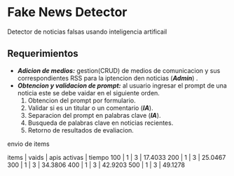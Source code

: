 # Fake News Detector

Detector de noticias falsas usando inteligencia artificail 

## Requerimientos
- ***Adicion de medios:*** gestion(CRUD) de  medios de comunicacion y sus correspondientes RSS para la iptencion den noticias (***Admin***) .
- ***Obtencion y validacion de prompt:*** al usuario ingresar el prompt de una noticia este se debe vaidar en el siguiente orden.
    1. Obtencion del prompt por formulario.
    2. Validar si es un titular o un comentario (***IA***).
    3. Separacion del prompt en palabras clave (***IA***).
    4. Busqueda de palabras clave en noticias recientes.
    5. Retorno de resultados de evaliacion.


envio de items 

items | vaids | apis activas |  tiempo
  100 |    1  |      3       | 17.4033
  200 |    1  |      3       | 25.0467
  300 |    1  |      3       | 34.3806
  400 |    1  |      3       | 42.9203
  500 |    1  |      3       | 49.1278
